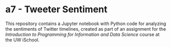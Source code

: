 # a7 - Tweeter Sentiment

This repository contains a Jupyter notebook with Python code for analyzing the sentiments of Twitter timelines, created as part of an assignment for the _Introduction to Programming for Information and Data Science_ course at the UW iSchool.